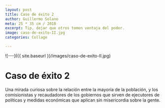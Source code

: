 ```yaml
---
layout: post
title: Caso de éxito 2
author: Guillermo Solano
meta: 25 * 35 cm / 2018
excerpt: Tip, dejar que otros tomen ventaja del poder.
image: caso-de-exito-II.jpg
categories: Collage

---
```


![---]({{ site.baseurl }}/images/caso-de-exito-II.jpg)

# Caso de éxito 2

Una mirada curiosa sobre la relación entre la mayoría de la población, y los comisionistas y recaudadores de los gobiernos que sirven de ejecutores de políticas y medidas económicas que aplican sin misericordia sobre la gente.
